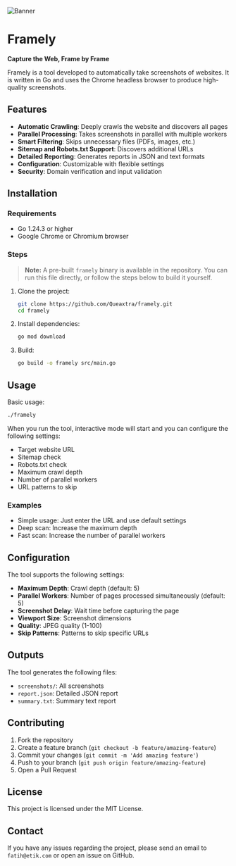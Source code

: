 ![Banner](https://www.upload.ee/image/18611472/framely-banner.png)

# Framely

**Capture the Web, Frame by Frame**

Framely is a tool developed to automatically take screenshots of websites. It is written in Go and uses the Chrome headless browser to produce high-quality screenshots.

## Features

- **Automatic Crawling**: Deeply crawls the website and discovers all pages
- **Parallel Processing**: Takes screenshots in parallel with multiple workers
- **Smart Filtering**: Skips unnecessary files (PDFs, images, etc.)
- **Sitemap and Robots.txt Support**: Discovers additional URLs
- **Detailed Reporting**: Generates reports in JSON and text formats
- **Configuration**: Customizable with flexible settings
- **Security**: Domain verification and input validation

## Installation

### Requirements

- Go 1.24.3 or higher
- Google Chrome or Chromium browser

### Steps

> **Note:** A pre-built `framely` binary is available in the repository. You can run this file directly, or follow the steps below to build it yourself.

1. Clone the project:
   ```bash
   git clone https://github.com/Queaxtra/framely.git
   cd framely
   ```

2. Install dependencies:
   ```bash
   go mod download
   ```

3. Build:
   ```bash
   go build -o framely src/main.go
   ```

## Usage

Basic usage:
```bash
./framely
```

When you run the tool, interactive mode will start and you can configure the following settings:

- Target website URL
- Sitemap check
- Robots.txt check
- Maximum crawl depth
- Number of parallel workers
- URL patterns to skip

### Examples

- Simple usage: Just enter the URL and use default settings
- Deep scan: Increase the maximum depth
- Fast scan: Increase the number of parallel workers

## Configuration

The tool supports the following settings:

- **Maximum Depth**: Crawl depth (default: 5)
- **Parallel Workers**: Number of pages processed simultaneously (default: 5)
- **Screenshot Delay**: Wait time before capturing the page
- **Viewport Size**: Screenshot dimensions
- **Quality**: JPEG quality (1-100)
- **Skip Patterns**: Patterns to skip specific URLs

## Outputs

The tool generates the following files:

- `screenshots/`: All screenshots
- `report.json`: Detailed JSON report
- `summary.txt`: Summary text report

## Contributing

1. Fork the repository
2. Create a feature branch (`git checkout -b feature/amazing-feature`)
3. Commit your changes (`git commit -m 'Add amazing feature'`)
4. Push to your branch (`git push origin feature/amazing-feature`)
5. Open a Pull Request

## License

This project is licensed under the MIT License.

## Contact

If you have any issues regarding the project, please send an email to `fatih@etik.com` or open an issue on GitHub.
